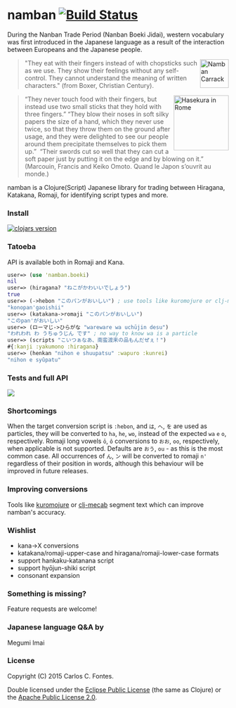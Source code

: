 # namban [![Build Status](https://travis-ci.org/ccfontes/namban.png?branch=master)](https://travis-ci.org/ccfontes/namban)

During the Nanban Trade Period (Nanban Boeki Jidai), western vocabulary was
first introduced in the Japanese language as a result of the interaction
between Europeans and the Japanese people.

<img src="http://upload.wikimedia.org/wikipedia/commons/0/00/NanbanCarrack.jpg"
 alt="Namban Carrack" title="Namban Carrack" align="right" height=65 />

> "They eat with their fingers instead of with chopsticks such as we use. They
show their feelings without any self-control. They cannot understand the meaning
of written characters."
(from Boxer, Christian Century).

<img src="http://upload.wikimedia.org/wikipedia/commons/b/b4/Hasekura_in_Rome.JPG"
 alt="Hasekura in Rome" title="Hasekura in Rome" align="right" height=125 />

> “They never touch food with their fingers, but instead use two small sticks
that they hold with three fingers.” “They blow their noses in soft silky papers
the size of a hand, which they never use twice, so that they throw them on the
ground after usage, and they were delighted to see our people around them
precipitate themselves to pick them up.” 
> “Their swords cut so well that they can cut a soft paper just by putting it on
the edge and by blowing on it.”
> (Marcouin, Francis and Keiko Omoto. Quand le Japon s’ouvrit au monde.)

namban is a Clojure(Script) Japanese library for trading between Hiragana, Katakana, Romaji, for identifying script types and more.

### Install

[![clojars version](https://clojars.org/namban/latest-version.svg?raw=true)](https://clojars.org/namban)

### Tatoeba
API is available both in Romaji and Kana.
```clj
user=> (use 'namban.boeki)
nil
user=> (hiragana? "ねこがかわいいでしょう")
true
user=> (->hebon "このパンがおいしい") ; use tools like kuromojure or clj-mecab to segment the text
"konopan'gaoishii"
user=> (katakana->romaji "このパンがおいしい")
"このpan'がおいしい"
user=> (ローマじ->ひらがな "wareware wa uchūjin desu")
"われわれ わ うちゅうじん です" ; no way to know wa is a particle
user=> (scripts "こいつぁなあ、南蛮渡来の品もんだぜぇ！")
#{:kanji :yakumono :hiragana}
user=> (henkan "nihon e shuupatsu" :wapuro :kunrei)
"nihon e syûpatu"
```

### Tests and full API

[![](http://bks4.books.google.com/books?id=GB8YAAAAYAAJ&pg=PA1&img=1&zoom=1&sig=ACfU3U3D9xbQ0qUfE9twRVILvEuPm1vskQ)](http://ccfontes.github.io/namban/namban.boeki.html)

### Shortcomings

When the target conversion script is `:hebon`, and `は`, `へ`, `を` are used as
particles, they will be converted to `ha`, `he`, `wo`, instead of the expected `wa` `e` `o`, respectively.
Romaji long vowels `ō`, `ô` conversions to `おお`, `oo`, respectively, when applicable is not supported. Defaults are `おう`, `ou` - as this is the most common case.
All occurrences of `ん`, `ン` will be converted to romaji `n'` regardless of their position in words, although this behaviour will be improved in future releases.

### Improving conversions

Tools like [kuromojure](https://github.com/ccfontes/kuromojure) or
[clj-mecab](https://github.com/borh/clj-mecab) segment text which can improve
namban's accuracy.

### Wishlist

- kana->X conversions
- katakana/romaji-upper-case and hiragana/romaji-lower-case formats
- support hankaku-katanana script
- support hyōjun-shiki script
- consonant expansion

### Something is missing?

Feature requests are welcome!

### Japanese language Q&A by

Megumi Imai

### License

Copyright (C) 2015 Carlos C. Fontes.

Double licensed under the [Eclipse Public License](http://www.eclipse.org/legal/epl-v10.html) (the same as Clojure) or
the [Apache Public License 2.0](http://www.apache.org/licenses/LICENSE-2.0.html).
